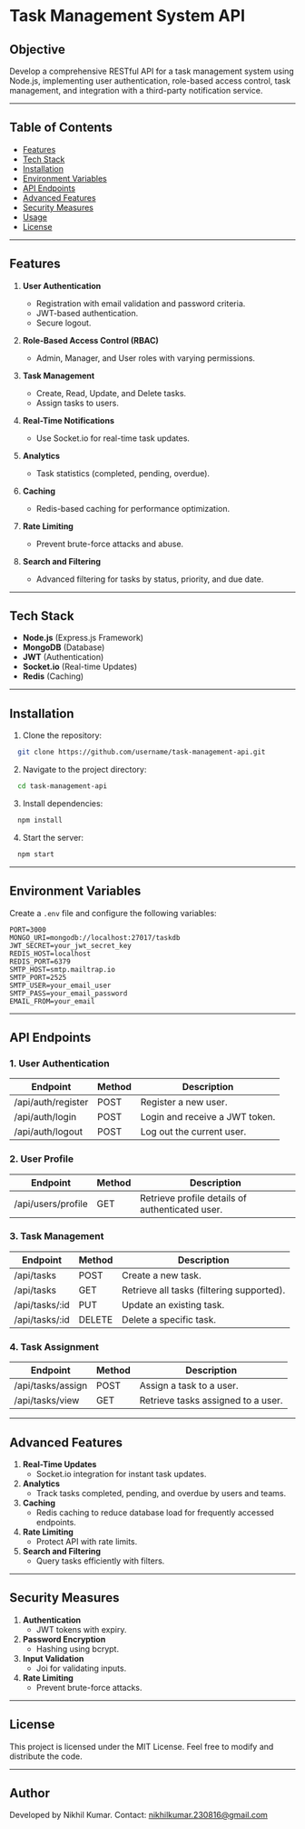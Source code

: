 # Task Management System API

## Objective
Develop a comprehensive RESTful API for a task management system using Node.js, implementing user authentication, role-based access control, task management, and integration with a third-party notification service.

---

## Table of Contents
- [Features](#features)
- [Tech Stack](#tech-stack)
- [Installation](#installation)
- [Environment Variables](#environment-variables)
- [API Endpoints](#api-endpoints)
- [Advanced Features](#advanced-features)
- [Security Measures](#security-measures)
- [Usage](#usage)
- [License](#license)

---

## Features
1. **User Authentication**
   - Registration with email validation and password criteria.
   - JWT-based authentication.
   - Secure logout.

2. **Role-Based Access Control (RBAC)**
   - Admin, Manager, and User roles with varying permissions.

3. **Task Management**
   - Create, Read, Update, and Delete tasks.
   - Assign tasks to users.

4. **Real-Time Notifications**
   - Use Socket.io for real-time task updates.

5. **Analytics**
   - Task statistics (completed, pending, overdue).

6. **Caching**
   - Redis-based caching for performance optimization.

7. **Rate Limiting**
   - Prevent brute-force attacks and abuse.

8. **Search and Filtering**
   - Advanced filtering for tasks by status, priority, and due date.

---

## Tech Stack
- **Node.js** (Express.js Framework)
- **MongoDB** (Database)
- **JWT** (Authentication)
- **Socket.io** (Real-time Updates)
- **Redis** (Caching)

---

## Installation

1. Clone the repository:
```bash
  git clone https://github.com/username/task-management-api.git
```
2. Navigate to the project directory:
```bash
  cd task-management-api
```
3. Install dependencies:
```bash
  npm install
```
4. Start the server:
```bash
  npm start
```

---

## Environment Variables
Create a `.env` file and configure the following variables:
```
PORT=3000
MONGO_URI=mongodb://localhost:27017/taskdb
JWT_SECRET=your_jwt_secret_key
REDIS_HOST=localhost
REDIS_PORT=6379
SMTP_HOST=smtp.mailtrap.io
SMTP_PORT=2525
SMTP_USER=your_email_user
SMTP_PASS=your_email_password
EMAIL_FROM=your_email
```

---

## API Endpoints

### 1. User Authentication
| Endpoint         | Method | Description                                |
|------------------|--------|--------------------------------------------|
| /api/auth/register | POST   | Register a new user.                       |
| /api/auth/login  | POST   | Login and receive a JWT token.             |
| /api/auth/logout | POST   | Log out the current user.                   |

### 2. User Profile
| Endpoint             | Method | Description                                     |
|----------------------|--------|-------------------------------------------------|
| /api/users/profile   | GET    | Retrieve profile details of authenticated user. |

### 3. Task Management
| Endpoint           | Method | Description                                               |
|--------------------|--------|-----------------------------------------------------------|
| /api/tasks         | POST   | Create a new task.                                       |
| /api/tasks         | GET    | Retrieve all tasks (filtering supported).                |
| /api/tasks/:id     | PUT    | Update an existing task.                                 |
| /api/tasks/:id     | DELETE | Delete a specific task.                                  |

### 4. Task Assignment
| Endpoint                      | Method | Description                                      |
|-------------------------------|--------|--------------------------------------------------|
| /api/tasks/assign             | POST   | Assign a task to a user.                         |
| /api/tasks/view               | GET    | Retrieve tasks assigned to a user.               |

---

## Advanced Features
1. **Real-Time Updates**
   - Socket.io integration for instant task updates.
2. **Analytics**
   - Track tasks completed, pending, and overdue by users and teams.
3. **Caching**
   - Redis caching to reduce database load for frequently accessed endpoints.
4. **Rate Limiting**
   - Protect API with rate limits.
5. **Search and Filtering**
   - Query tasks efficiently with filters.

---

## Security Measures
1. **Authentication**
   - JWT tokens with expiry.
2. **Password Encryption**
   - Hashing using bcrypt.
3. **Input Validation**
   - Joi for validating inputs.
4. **Rate Limiting**
   - Prevent brute-force attacks.

---

## License
This project is licensed under the MIT License. Feel free to modify and distribute the code.

---

## Author
Developed by Nikhil Kumar. Contact: nikhilkumar.230816@gmail.com

